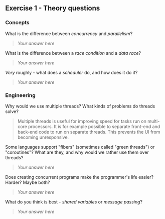 Exercise 1 - Theory questions
-----------------------------

### Concepts

What is the difference between *concurrency* and *parallelism*?
> *Your answer here*

What is the difference between a *race condition* and a *data race*? 
> *Your answer here* 
 
*Very* roughly - what does a *scheduler* do, and how does it do it?
> *Your answer here* 


### Engineering

Why would we use multiple threads? What kinds of problems do threads solve?
> Multiple threads is useful for improving speed for tasks run on multi-core processors. 
    It is for example possible to separate front-end and back-end code to run on separate threads. This prevents the UI from becoming unresponsive.

Some languages support "fibers" (sometimes called "green threads") or "coroutines"? What are they, and why would we rather use them over threads?
> *Your answer here*

Does creating concurrent programs make the programmer's life easier? Harder? Maybe both?
> *Your answer here*

What do you think is best - *shared variables* or *message passing*?
> *Your answer here*


